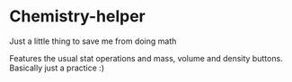 # Chemistry-helper
Just a little thing to save me from doing math

Features the usual stat operations and mass, volume and density buttons.
Basically just a practice :)
